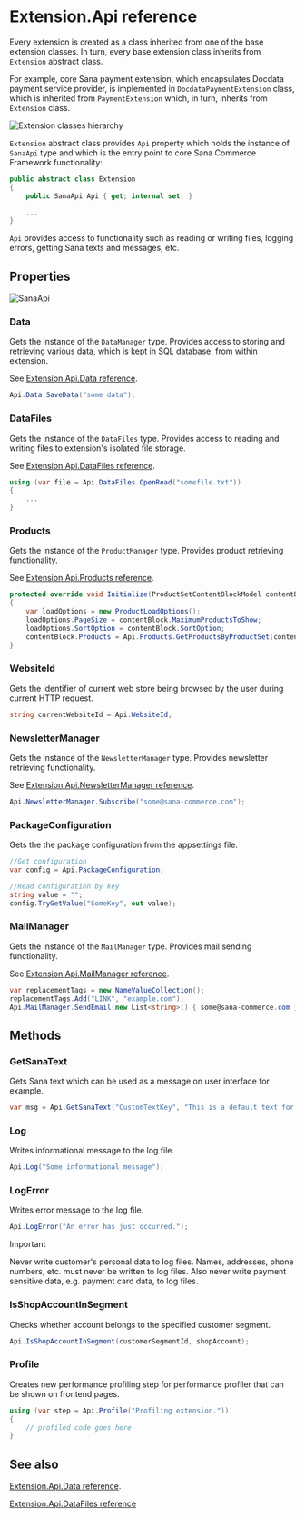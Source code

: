 ﻿# Extension.Api reference

Every extension is created as a class inherited from one of the base extension classes.
In turn, every base extension class inherits from `Extension` abstract class.

For example, core Sana payment extension, which encapsulates Docdata payment service
provider, is implemented in `DocdataPaymentExtension` class, which is inherited from 
`PaymentExtension` which, in turn, inherits from `Extension` class.

![Extension classes hierarchy](img/extension-api/inheritance.png)

`Extension` abstract class provides `Api` property which holds the instance of `SanaApi`
type and which is the entry point to core Sana Commerce Framework functionality:

```cs
public abstract class Extension
{
    public SanaApi Api { get; internal set; }

    ...
}
```

`Api` provides access to functionality such as reading or writing files, logging errors, 
getting Sana texts and messages, etc.

## Properties

![SanaApi](img/extension-api/class.png)

### Data

Gets the instance of the `DataManager` type. Provides access to storing and retrieving
various data, which is kept in SQL database, from within extension.

See [Extension.Api.Data reference](extension-api-data.md).

```cs
Api.Data.SaveData("some data");
```

### DataFiles

Gets the instance of the `DataFiles` type. Provides access to reading and writing files
to extension's isolated file storage.

See [Extension.Api.DataFiles reference](extension-api-datafiles.md).

```cs
using (var file = Api.DataFiles.OpenRead("somefile.txt"))
{
    ...
}
```

### Products

Gets the instance of the `ProductManager` type. Provides product retrieving functionality.

See [Extension.Api.Products reference](extension-api-products.md).

```cs
protected override void Initialize(ProductSetContentBlockModel contentBlock)
{
    var loadOptions = new ProductLoadOptions();
    loadOptions.PageSize = contentBlock.MaximumProductsToShow;
    loadOptions.SortOption = contentBlock.SortOption;
    contentBlock.Products = Api.Products.GetProductsByProductSet(contentBlock.ProductSetId, loadOptions);
}
```

### WebsiteId

Gets the identifier of current web store being browsed by the user during current HTTP request.

```cs
string currentWebsiteId = Api.WebsiteId;
```

### NewsletterManager

Gets the instance of the `NewsletterManager` type. Provides newsletter retrieving functionality.

See [Extension.Api.NewsletterManager reference](extension-api-newsletter.md).

```cs
Api.NewsletterManager.Subscribe("some@sana-commerce.com");
```

### PackageConfiguration

Gets the the package configuration from the appsettings file.

```cs
//Get configuration
var config = Api.PackageConfiguration;

//Read configuration by key 
string value = "";
config.TryGetValue("SomeKey", out value);
```

### MailManager

Gets the instance of the `MailManager` type. Provides mail sending functionality.

See [Extension.Api.MailManager reference](extension-api-mail.md).

```cs
var replacementTags = new NameValueCollection();
replacementTags.Add("LINK", "example.com");
Api.MailManager.SendEmail(new List<string>() { some@sana-commerce.com }, "FollowEmail", replacementTags);
```

## Methods

### GetSanaText

Gets Sana text which can be used as a message on user interface for example.

```cs
var msg = Api.GetSanaText("CustomTextKey", "This is a default text for this message");
```

### Log

Writes informational message to the log file.

```cs
Api.Log("Some informational message");
```

### LogError

Writes error message to the log file.

```cs
Api.LogError("An error has just occurred.");
```

> [!Important]
> Never write customer's personal data to log files. Names, addresses, phone numbers, etc. must
> never be written to log files. Also never write payment sensitive data, e.g. payment card
> data, to log files.

### IsShopAccountInSegment

Checks whether account belongs to the specified customer segment.

```cs
Api.IsShopAccountInSegment(customerSegmentId, shopAccount);
```

### Profile

Creates new performance profiling step for performance profiler that can be shown on 
frontend pages.

```cs
using (var step = Api.Profile("Profiling extension."))
{
    // profiled code goes here
}
```

## See also

[Extension.Api.Data reference](extension-api-data.md).

[Extension.Api.DataFiles reference](extension-api-datafiles.md)